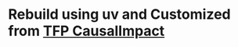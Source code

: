 # Rebuild using uv and Customized from [TFP CausalImpact](https://github.com/google/tfp-causalimpact)